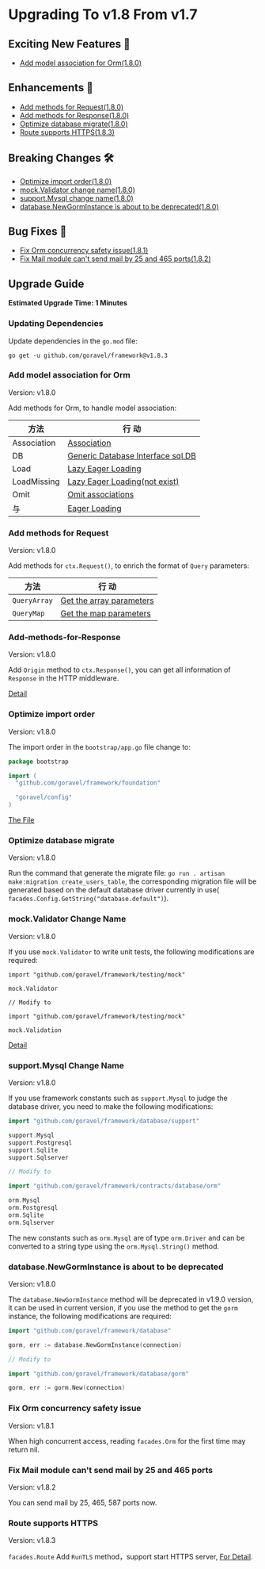 # Upgrading To v1.8 From v1.7

## Exciting New Features 🎉

- [Add model association for Orm(1.8.0)](#add-model-association-for-orm)

## Enhancements 🚀

- [Add methods for Request(1.8.0)](#add-methods-for-request)
- [Add methods for Response(1.8.0)](#add-methods-for-response)
- [Optimize database migrate(1.8.0)](#optimize-database-migrate)
- [Route supports HTTPS(1.8.3)](#route-supports-https)

## Breaking Changes 🛠

- [Optimize import order(1.8.0)](#optimize-import-order)
- [mock.Validator change name(1.8.0)](#mock-validator-change-Name)
- [support.Mysql change name(1.8.0)](#support-mysql-change-name)
- [database.NewGormInstance is about to be deprecated(1.8.0)](#database-newgorminstance-is-about-to-be-deprecated)

## Bug Fixes 🐛

- [Fix Orm concurrency safety issue(1.8.1)](#fix-orm-concurrency-safety-issue)
- [Fix Mail module can't send mail by 25 and 465 ports(1.8.2)](#fix-mail-module-can-t-send-mail-by-25-and-465-ports)

## Upgrade Guide

**Estimated Upgrade Time: 1 Minutes**

### Updating Dependencies

Update dependencies in the `go.mod` file:

```
go get -u github.com/goravel/framework@v1.8.3
```

### Add model association for Orm

Version: v1.8.0

Add methods for Orm, to handle model association:

| 方法          | 行 动                                                                                                     |
| ----------- | ------------------------------------------------------------------------------------------------------- |
| Association | [Association](../orm/relationships#querying-associations)                                               |
| DB          | [Generic Database Interface sql.DB](../orm/quickstart#generic-database-interface-sqldb) |
| Load        | [Lazy Eager Loading](../orm/relationships#lazy-eager-loading)                                           |
| LoadMissing | [Lazy Eager Loading(not exist)](../orm/relationships#lazy-eager-loading)             |
| Omit        | [Omit associations](../orm/relationships#create-or-update-associations)                                 |
| 与           | [Eager Loading](../orm/relationships#Eager-Loading)                                                     |

### Add methods for Request

Version: v1.8.0

Add methods for `ctx.Request()`, to enrich the format of `Query` parameters:

| 方法           | 行 动                                                                                  |
| ------------ | ------------------------------------------------------------------------------------ |
| `QueryArray` | [Get the array parameters](../basic/requests#Retrieving-Input-From-The-Query-String) |
| `QueryMap`   | [Get the map parameters](../basic/requests#Retrieving-Input-From-The-Query-String)   |

### Add-methods-for-Response

Version: v1.8.0

Add `Origin` method to `ctx.Response()`, you can get all information of `Response` in the HTTP middleware.

[Detail](../basic/responses#Get-Response)

### Optimize import order

Version: v1.8.0

The import order in the `bootstrap/app.go` file change to:

```go
package bootstrap

import (
  "github.com/goravel/framework/foundation"

  "goravel/config"
)
```

[The File](https://github.com/goravel/goravel/blob/v1.8.0/bootstrap/app.go)

### Optimize database migrate

Version: v1.8.0

Run the command that generate the migrate file: `go run . artisan make:migration create_users_table`, the corresponding
migration file will be generated based on the default database driver currently in use(
`facades.Config.GetString("database.default")`).

### mock.Validator Change Name

Version: v1.8.0

If you use `mock.Validator` to write unit tests, the following modifications are required:

```
import "github.com/goravel/framework/testing/mock"

mock.Validator

// Modify to

import "github.com/goravel/framework/testing/mock"

mock.Validation
```

[Detail](../testing/mocks)

### support.Mysql Change Name

Version: v1.8.0

If you use framework constants such as `support.Mysql` to judge the database driver, you need to make the following
modifications:

```go
import "github.com/goravel/framework/database/support"

support.Mysql
support.Postgresql
support.Sqlite
support.Sqlserver

// Modify to

import "github.com/goravel/framework/contracts/database/orm"

orm.Mysql
orm.Postgresql
orm.Sqlite
orm.Sqlserver
```

The new constants such as `orm.Mysql` are of type `orm.Driver` and can be converted to a string type using the
`orm.Mysql.String()` method.

### database.NewGormInstance is about to be deprecated

Version: v1.8.0

The `database.NewGormInstance` method will be deprecated in v1.9.0 version, it can be used in current version, if you
use the method to get the `gorm` instance, the following modifications are required:

```go
import "github.com/goravel/framework/database"

gorm, err := database.NewGormInstance(connection)

// Modify to

import "github.com/goravel/framework/database/gorm"

gorm, err := gorm.New(connection)
```

### Fix Orm concurrency safety issue

Version: v1.8.1

When high concurrent access, reading `facades.Orm` for the first time may return nil.

### Fix Mail module can't send mail by 25 and 465 ports

Version: v1.8.2

You can send mail by 25, 465, 587 ports now.

### Route supports HTTPS

Version: v1.8.3

`facades.Route` Add `RunTLS` method，support start HTTPS
server, [For Detail](../basic/routing#start-https-server).
